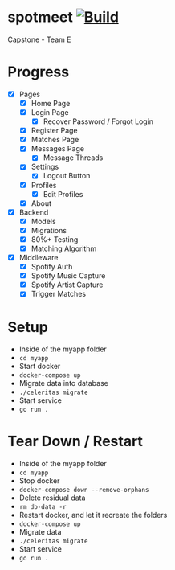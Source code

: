 # spotmeet    [![Build](https://github.com/Aethedigm/spotmeet/actions/workflows/go.yml/badge.svg)](https://github.com/Aethedigm/spotmeet/actions/workflows/go.yml)
Capstone - Team E

# Progress
- [X] Pages
  - [X]  Home Page
  - [X] Login Page
    - [X] Recover Password / Forgot Login
  - [X] Register Page
  - [X] Matches Page
  - [X] Messages Page
    - [X] Message Threads
  - [X] Settings
    - [X] Logout Button
  - [X] Profiles
    - [X] Edit Profiles
  - [X] About
- [X] Backend
  - [X] Models
  - [X] Migrations
  - [X] 80%+ Testing
  - [X] Matching Algorithm
- [X] Middleware
  - [X] Spotify Auth
  - [X] Spotify Music Capture
  - [X] Spotify Artist Capture
  - [X] Trigger Matches

# Setup
- Inside of the myapp folder
- `cd myapp`
- Start docker
- `docker-compose up`
- Migrate data into database
- `./celeritas migrate`
- Start service
- `go run .`

# Tear Down / Restart
- Inside of the myapp folder
- `cd myapp`
- Stop docker
- `docker-compose down --remove-orphans`
- Delete residual data
- `rm db-data -r`
- Restart docker, and let it recreate the folders
- `docker-compose up`
- Migrate data
- `./celeritas migrate`
- Start service
- `go run .`
